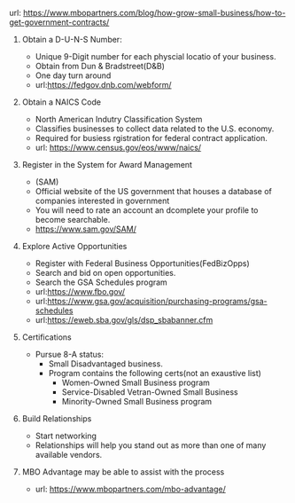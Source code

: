 url: https://www.mbopartners.com/blog/how-grow-small-business/how-to-get-government-contracts/


1. Obtain a D-U-N-S Number:
	-	Unique 9-Digit number
		for each physcial locatio of your business.
	-	Obtain from Dun & Bradstreet(D&B)
	-	One day turn around
	-	url:https://fedgov.dnb.com/webform/



2. Obtain a NAICS Code
	-	North American Indutry Classification System
	-	Classifies businesses to collect data related to the
		U.S. economy.
	-	Required for busiess rgistration for federal contract
		application.
	-	url: https://www.census.gov/eos/www/naics/


3. Register in the System for Award Management
	-	(SAM)
	-	Official website of the US government that houses
		a database of companies interested in government 
	-	You will need to rate an account an dcomplete your profile to become
		searchable.
	-	https://www.sam.gov/SAM/


4. Explore Active Opportunities 
	-	Register with Federal Business Opportunities(FedBizOpps) 
	-	Search and bid on open opportunities.
	-	Search the GSA Schedules program
	-	url:https://www.fbo.gov/
	-	url:https://www.gsa.gov/acquisition/purchasing-programs/gsa-schedules
	-	url:https://eweb.sba.gov/gls/dsp_sbabanner.cfm


5. Certifications
	-	Pursue 8-A status:
		*	Small Disadvantaged business.
		*	Program contains the following certs(not an exaustive
			list)
			-	Women-Owned Small Business program
			-	Service-Disabled Vetran-Owned Small Business
			-	Minority-Owned Small Business program

6. Build Relationships
	-	Start networking
	-	Relationships will help you stand out as more than one of 
		many available vendors.		


7. MBO Advantage may be able to assist with the process
	-	url: https://www.mbopartners.com/mbo-advantage/

